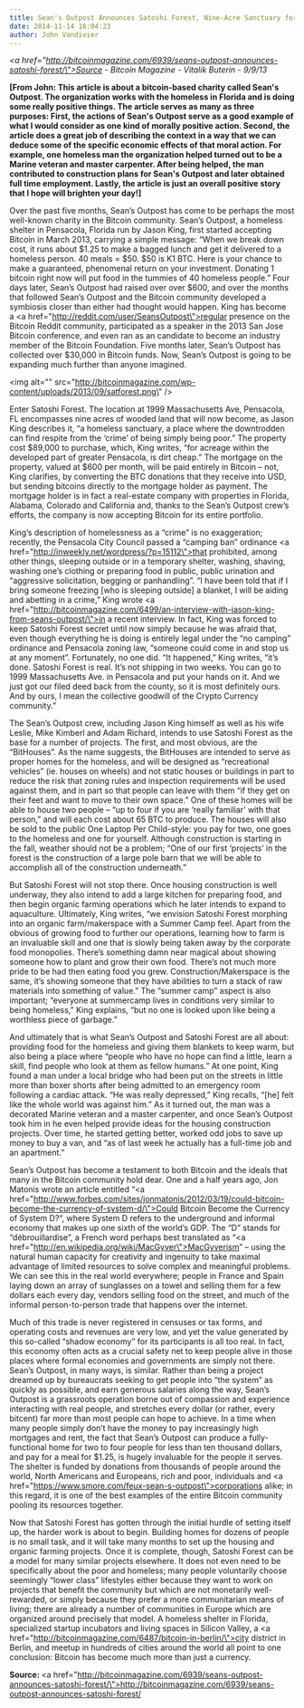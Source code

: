 ```yaml
---
title: Sean's Outpost Announces Satoshi Forest, Nine-Acre Sanctuary for the Homeless
date: 2014-11-14 16:04:23
author: John Vandivier
---
```




<em><a href=\"http://bitcoinmagazine.com/6939/seans-outpost-announces-satoshi-forest/\">Source</a> - Bitcoin Magazine - Vitalik Buterin - 9/9/13</em>

<strong>[From John: This article is about a bitcoin-based charity called Sean's Outpost. The organization works with the homeless in Florida and is doing some really positive things. The article serves as many as three purposes: First, the actions of Sean's Outpost serve as a good example of what I would consider as one kind of morally positive action. Second, the article does a great job of describing the context in a way that we can deduce some of the specific economic effects of that moral action. For example, one homeless man the organization helped turned out to be a Marine veteran and master carpenter. After being helped, the man contributed to construction plans for Sean's Outpost and later obtained full time employment. Lastly, the article is just an overall positive story that I hope will brighten your day!]</strong>

Over the past five months, Sean’s Outpost has come to be perhaps the most well-known charity in the Bitcoin community. Sean’s Outpost, a homeless shelter in Pensacola, Florida run by Jason King, first started accepting Bitcoin in March 2013, carrying a simple message: “When we break down cost, it runs about $1.25 to make a bagged lunch and get it delivered to a homeless person. 40 meals = $50. $50 is K1 BTC. Here is your chance to make a guaranteed, phenomenal return on your investment. Donating 1 bitcoin right now will put food in the tummies of 40 homeless people.” Four days later, Sean’s Outpost had raised over over $600, and over the months that followed Sean’s Outpost and the Bitcoin community developed a symbiosis closer than either had thought would happen. King has become a <a href=\"http://reddit.com/user/SeansOutpost\">regular presence</a> on the Bitcoin Reddit community, participated as a speaker in the 2013 San Jose Bitcoin conference, and even ran as an candidate to become an industry member of the Bitcoin Foundation. Five months later, Sean’s Outpost has collected over $30,000 in Bitcoin funds. Now, Sean’s Outpost is going to be expanding much further than anyone imagined.

<img alt=\"\" src=\"http://bitcoinmagazine.com/wp-content/uploads/2013/09/satforest.png\" />

Enter Satoshi Forest. The location at 1999 Massachusetts Ave, Pensacola, FL encompasses nine acres of wooded land that will now become, as Jason King describes it, “a homeless sanctuary, a place where the downtrodden can find respite from the ‘crime’ of being simply being poor.” The property cost $89,000 to purchase, which, King writes, “for acreage within the developed part of greater Pensacola, is dirt cheap.” The mortgage on the property, valued at $600 per month, will be paid entirely in Bitcoin – not, King clarifies, by converting the BTC donations that they receive into USD, but sending bitcoins directly to the mortgage holder as payment. The mortgage holder is in fact a real-estate company with properties in Florida, Alabama, Colorado and California and, thanks to the Sean’s Outpost crew’s efforts, the company is now accepting Bitcoin for its entire portfolio.

King’s description of homelessness as a “crime” is no exaggeration; recently, the Pensacola City Council passed a “camping ban” ordinance <a href=\"http://inweekly.net/wordpress/?p=15112\">that prohibited</a>, among other things, sleeping outside or in a temporary shelter, washing, shaving, washing one’s clothing or preparing food in public, public urination and “aggressive solicitation, begging or panhandling”. “I have been told that if I bring someone freezing [who is sleeping outside] a blanket, I will be aiding and abetting in a crime,” King wrote <a href=\"http://bitcoinmagazine.com/6499/an-interview-with-jason-king-from-seans-outpost/\">in a recent interview</a>. In fact, King was forced to keep Satoshi Forest secret until now simply because he was afraid that, even though everything he is doing is entirely legal under the “no camping” ordinance and Pensacola zoning law, “someone could come in and stop us at any moment”. Fortunately, no one did. “It happened,” King writes, “it’s done. Satoshi Forest is real. It’s not shipping in two weeks. You can go to 1999 Massachusetts Ave. in Pensacola and put your hands on it. And we just got our filed deed back from the county, so it is most definitely ours. And by ours, I mean the collective goodwill of the Crypto Currency community.”

The Sean’s Outpost crew, including Jason King himself as well as his wife Leslie, Mike Kimberl and Adam Richard, intends to use Satoshi Forest as the base for a number of projects. The first, and most obvious, are the “BitHouses”. As the name suggests, the BitHouses are intended to serve as proper homes for the homeless, and will be designed as “recreational vehicles” (ie. houses on wheels) and not static houses or buildings in part to reduce the risk that zoning rules and inspection requirements will be used against them, and in part so that people can leave with them “if they get on their feet and want to move to their own space.” One of these homes will be able to house two people – “up to four if you are ‘really familiar’ with that person,” and will each cost about 65 BTC to produce. The houses will also be sold to the public One Laptop Per Child-style: you pay for two, one goes to the homeless and one for yourself. Although construction is starting in the fall, weather should not be a problem; “One of our first ‘projects’ in the forest is the construction of a large pole barn that we will be able to accomplish all of the construction underneath.”

But Satoshi Forest will not stop there. Once housing construction is well underway, they also intend to add a large kitchen for preparing food, and then begin organic farming operations which he later intends to expand to aquaculture. Ultimately, King writes, “we envision Satoshi Forest morphing into an organic farm/makerspace with a Summer Camp feel. Apart from the obvious of growing food to further our operations, learning how to farm is an invaluable skill and one that is slowly being taken away by the corporate food monopolies. There’s something damn near magical about showing someone how to plant and grow their own food. There’s not much more pride to be had then eating food you grew. Construction/Makerspace is the same, it’s showing someone that they have abilities to turn a stack of raw materials into something of value.” The “summer camp” aspect is also important; “everyone at summercamp lives in conditions very similar to being homeless,” King explains, “but no one is looked upon like being a worthless piece of garbage.”

And ultimately that is what Sean’s Outpost and Satoshi Forest are all about: providing food for the homeless and giving them blankets to keep warm, but also being a place where “people who have no hope can find a little, learn a skill, find people who look at them as fellow humans.” At one point, King found a man under a local bridge who had been put on the streets in little more than boxer shorts after being admitted to an emergency room following a cardiac attack. “He was really depressed,” King recalls, “[he] felt like the whole world was against him.” As it turned out, the man was a decorated Marine veteran and a master carpenter, and once Sean’s Outpost took him in he even helped provide ideas for the housing construction projects. Over time, he started getting better, worked odd jobs to save up money to buy a van, and “as of last week he actually has a full-time job and an apartment.”

Sean’s Outpost has become a testament to both Bitcoin and the ideals that many in the Bitcoin community hold dear. One and a half years ago, Jon Matonis wrote an article entitled “<a href=\"http://www.forbes.com/sites/jonmatonis/2012/03/19/could-bitcoin-become-the-currency-of-system-d/\">Could Bitcoin Become the Currency of System D?</a>“, where System D refers to the underground and informal economy that makes up one sixth of the world’s GDP. The “D” stands for “débrouillardise”, a French word perhaps best translated as “<a href=\"http://en.wikipedia.org/wiki/MacGyver\">MacGyverism</a>” – using the natural human capacity for creativity and ingenuity to take maximal advantage of limited resources to solve complex and meaningful problems. We can see this in the real world everywhere; people in France and Spain laying down an array of sunglasses on a towel and selling them for a few dollars each every day, vendors selling food on the street, and much of the informal person-to-person trade that happens over the internet.

Much of this trade is never registered in censuses or tax forms, and operating costs and revenues are very low, and yet the value generated by this so-called “shadow economy” for its participants is all too real. In fact, this economy often acts as a crucial safety net to keep people alive in those places where formal economies and governments are simply not there. Sean’s Outpost, in many ways, is similar. Rather than being a project dreamed up by bureaucrats seeking to get people into “the system” as quickly as possible, and earn generous salaries along the way, Sean’s Outpost is a grassroots operation borne out of compassion and experience interacting with real people, and stretches every dollar (or rather, every bitcent) far more than most people can hope to achieve. In a time when many people simply don’t have the money to pay increasingly high mortgages and rent, the fact that Sean’s Outpost can produce a fully-functional home for two to four people for less than ten thousand dollars, and pay for a meal for $1.25, is hugely invaluable for the people it serves. The shelter is funded by donations from thousands of people around the world, North Americans and Europeans, rich and poor, individuals and <a href=\"https://www.smore.com/feux-sean-s-outpost\">corporations</a> alike; in this regard, it is one of the best examples of the entire Bitcoin community pooling its resources together.

Now that Satoshi Forest has gotten through the initial hurdle of setting itself up, the harder work is about to begin. Building homes for dozens of people is no small task, and it will take many months to set up the housing and organic farming projects. Once it is complete, though, Satoshi Forest can be a model for many similar projects elsewhere. It does not even need to be specifically about the poor and homeless; many people voluntarily choose seemingly “lower class” lifestyles either because they want to work on projects that benefit the community but which are not monetarily well-rewarded, or simply because they prefer a more communitarian means of living; there are already a number of communities in Europe which are organized around precisely that model. A homeless shelter in Florida, specialized startup incubators and living spaces in Silicon Valley, a <a href=\"http://bitcoinmagazine.com/6487/bitcoin-in-berlin/\">city district in Berlin</a>, and meetup in hundreds of cities around the world all point to one conclusion: Bitcoin has become much more than just a currency.

<strong>Source: </strong><a href=\"http://bitcoinmagazine.com/6939/seans-outpost-announces-satoshi-forest/\">http://bitcoinmagazine.com/6939/seans-outpost-announces-satoshi-forest/</a>